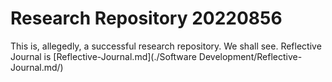 # Research Repository 20220856
This is, allegedly, a successful research repository. We shall see.
Reflective Journal is [Reflective-Journal.md](./Software Development/Reflective-Journal.md/)
